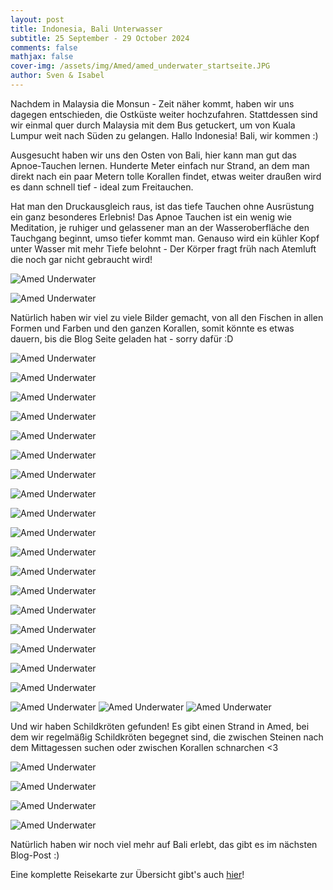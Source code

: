 ```yaml
---
layout: post
title: Indonesia, Bali Unterwasser
subtitle: 25 September - 29 October 2024
comments: false
mathjax: false
cover-img: /assets/img/Amed/amed_underwater_startseite.JPG
author: Sven & Isabel
---
```


Nachdem in Malaysia die Monsun - Zeit näher kommt, haben wir uns dagegen entschieden, die Ostküste weiter hochzufahren. Stattdessen sind wir einmal quer durch Malaysia mit dem Bus getuckert, um von Kuala Lumpur weit nach Süden zu gelangen. Hallo Indonesia! Bali, wir kommen :)

Ausgesucht haben wir uns den Osten von Bali, hier kann man gut das Apnoe-Tauchen lernen. Hunderte Meter einfach nur Strand, an dem man direkt nach ein paar Metern tolle Korallen findet, etwas weiter draußen wird es dann schnell tief - ideal zum Freitauchen.

Hat man den Druckausgleich raus, ist das tiefe Tauchen ohne Ausrüstung ein ganz besonderes Erlebnis! Das Apnoe Tauchen ist ein wenig wie Meditation, je ruhiger und gelassener man an der Wasseroberfläche den Tauchgang beginnt, umso tiefer kommt man. Genauso wird ein kühler Kopf unter Wasser mit mehr Tiefe belohnt - Der Körper fragt früh nach Atemluft die noch gar nicht gebraucht wird!

![Amed Underwater](/assets/img/Amed/amed_underwater_apnoe_1.jpg)

![Amed Underwater](/assets/img/Amed/amed_underwater_apnoe_2.jpg)

Natürlich haben wir viel zu viele Bilder gemacht, von all den Fischen in allen Formen und Farben und den ganzen Korallen, somit könnte es etwas dauern, bis die Blog Seite geladen hat - sorry dafür :D

![Amed Underwater](/assets/img/Amed/amed_underwater_9.JPG)

![Amed Underwater](/assets/img/Amed/amed_underwater_12.JPG)

![Amed Underwater](/assets/img/Amed/amed_underwater_11.JPG)

![Amed Underwater](/assets/img/Amed/amed_underwater_5.JPG)

![Amed Underwater](/assets/img/Amed/amed_underwater_2.JPG)

![Amed Underwater](/assets/img/Amed/amed_underwater_1.JPG)

![Amed Underwater](/assets/img/Amed/amed_underwater_3.JPG)

![Amed Underwater](/assets/img/Amed/amed_underwater_4.JPG)

![Amed Underwater](/assets/img/Amed/amed_underwater_6.JPG)

![Amed Underwater](/assets/img/Amed/amed_underwater_7.JPG)

![Amed Underwater](/assets/img/Amed/amed_underwater_8.JPG)

![Amed Underwater](/assets/img/Amed/amed_underwater_10.JPG)

![Amed Underwater](/assets/img/Amed/amed_underwater_13.JPG)

![Amed Underwater](/assets/img/Amed/amed_underwater_14.JPG)

![Amed Underwater](/assets/img/Amed/amed_underwater_15.JPG)

![Amed Underwater](/assets/img/Amed/amed_underwater_16.JPG)

![Amed Underwater](/assets/img/Amed/amed_underwater_17.JPG)

![Amed Underwater](/assets/img/Amed/amed_underwater_18.JPG)

![Amed Underwater](/assets/img/Amed/amed_underwater_collage_1.jpg)
![Amed Underwater](/assets/img/Amed/amed_underwater_collage_2.jpg)
![Amed Underwater](/assets/img/Amed/amed_underwater_collage_3.jpg)

Und wir haben Schildkröten gefunden! Es gibt einen Strand in Amed, bei dem wir regelmäßig Schildkröten begegnet sind, die   zwischen Steinen nach dem Mittagessen suchen oder zwischen Korallen schnarchen <3

![Amed Underwater](/assets/img/Amed/amed_turtle_4.JPG)

![Amed Underwater](/assets/img/Amed/amed_turtle_3.JPG)

![Amed Underwater](/assets/img/Amed/amed_turtle_2.JPG)

![Amed Underwater](/assets/img/Amed/amed_turtle_1.JPG)


Natürlich haben wir noch viel mehr auf Bali erlebt, das gibt es im nächsten Blog-Post :)

Eine komplette Reisekarte zur Übersicht gibt's auch [hier](https://sven-vm.github.io/map/)!
